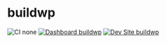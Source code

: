 # buildwp

![CI none](https://img.shields.io/badge/ci-none-orange.svg)
[![Dashboard buildwp](https://img.shields.io/badge/dashboard-buildwp-yellow.svg)](https://dashboard.pantheon.io/sites/bafb4795-d92a-460b-9e45-d572fcfb2ee6#dev/code)
[![Dev Site buildwp](https://img.shields.io/badge/site-buildwp-blue.svg)](http://dev-buildwp.pantheonsite.io/)